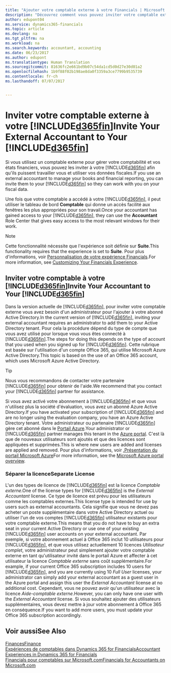 ```yaml
---
title: "Ajouter votre comptable externe à votre Financials | Microsoft Docs"
description: "Découvrez comment vous pouvez inviter votre comptable externe à votre Dynamics 365 for Financials."
author: edupont04
ms.service: dynamics365-financials
ms.topic: article
ms.devlang: na
ms.tgt_pltfrm: na
ms.workload: na
ms.search.keywords: accountant, accounting
ms.date: 06/23/2017
ms.author: edupont
ms.translationtype: Human Translation
ms.sourcegitcommit: 81636fc2e661bd9b07c54da1cd5d0d27e30d01a2
ms.openlocfilehash: 1b9f88f02b198ae8da0f3359a3ce7799b9535739
ms.contentlocale: fr-ch
ms.lasthandoff: 07/07/2017


---
```

# <a name="invite-your-external-accountant-to-your-included365finincludesd365finmdmd"></a><span data-ttu-id="c11d8-103">Inviter votre comptable externe à votre [!INCLUDE[d365fin](includes/d365fin_md.md)]</span><span class="sxs-lookup"><span data-stu-id="c11d8-103">Invite Your External Accountant to Your [!INCLUDE[d365fin](includes/d365fin_md.md)]</span></span>
<span data-ttu-id="c11d8-104">Si vous utilisez un comptable externe pour gérer votre comptabilité et vos états financiers, vous pouvez les inviter à votre [!INCLUDE[d365fin](includes/d365fin_md.md)] afin qu'ils puissent travailler vous et utiliser vos données fiscales.</span><span class="sxs-lookup"><span data-stu-id="c11d8-104">If you use an external accountant to manage your books and financial reporting, you can invite them to your [!INCLUDE[d365fin](includes/d365fin_md.md)] so they can work with you on your fiscal data.</span></span>

<span data-ttu-id="c11d8-105">Une fois que votre comptable a accédé à votre [!INCLUDE[d365fin](includes/d365fin_md.md)], il peut utiliser le tableau de bord **Comptable** qui donne un accès facilité aux fenêtres les plus appropriées pour son travail.</span><span class="sxs-lookup"><span data-stu-id="c11d8-105">Once your accountant has gained access to your [!INCLUDE[d365fin](includes/d365fin_md.md)], they can use the **Accountant** Role Center that gives easy access to the most relevant windows for their work.</span></span>  

> [!NOTE]  
>  <span data-ttu-id="c11d8-106">Cette fonctionnalité nécessite que l'expérience soit définie sur **Suite**.</span><span class="sxs-lookup"><span data-stu-id="c11d8-106">This functionality requires that the experience is set to **Suite**.</span></span> <span data-ttu-id="c11d8-107">Pour plus d'informations, voir [Personnalisation de votre expérience Financials](ui-experiences.md).</span><span class="sxs-lookup"><span data-stu-id="c11d8-107">For more information, see [Customizing Your Financials Experience](ui-experiences.md).</span></span>  

## <a name="invite-your-accountant-to-your-included365finincludesd365finmdmd"></a><span data-ttu-id="c11d8-108">Inviter votre comptable à votre [!INCLUDE[d365fin](includes/d365fin_md.md)]</span><span class="sxs-lookup"><span data-stu-id="c11d8-108">Invite Your Accountant to Your [!INCLUDE[d365fin](includes/d365fin_md.md)]</span></span>
<span data-ttu-id="c11d8-109">Dans la version actuelle de [!INCLUDE[d365fin](includes/d365fin_md.md)], pour inviter votre comptable externe vous avez besoin d'un administrateur pour l'ajouter à votre abonné Active Directory.</span><span class="sxs-lookup"><span data-stu-id="c11d8-109">In the current version of [!INCLUDE[d365fin](includes/d365fin_md.md)], inviting your external accountant requires an administrator to add them to your Active Directory tenant.</span></span> <span data-ttu-id="c11d8-110">Pour cela la procédure dépend du type de compte que vous avez utilisé pour lorsque vous vous êtes connecté à [!INCLUDE[d365fin](includes/d365fin_md.md)].</span><span class="sxs-lookup"><span data-stu-id="c11d8-110">The steps for doing this depends on the type of account that you used when you signed up for [!INCLUDE[d365fin](includes/d365fin_md.md)].</span></span> <span data-ttu-id="c11d8-111">Cette rubrique est basée sur l'utilisation d'un compte Office 365, qui utilise Microsoft Azure Active Directory.</span><span class="sxs-lookup"><span data-stu-id="c11d8-111">This topic is based on the use of an Office 365 account, which uses Microsoft Azure Active Directory.</span></span>  

> [!TIP]  
>  <span data-ttu-id="c11d8-112">Nous vous recommandons de contacter votre partenaire [!INCLUDE[d365fin](includes/d365fin_md.md)] pour obtenir de l'aide.</span><span class="sxs-lookup"><span data-stu-id="c11d8-112">We recommend that you contact your [!INCLUDE[d365fin](includes/d365fin_md.md)] partner for assistance.</span></span>  

<span data-ttu-id="c11d8-113">Si vous avez activé votre abonnement à [!INCLUDE[d365fin](includes/d365fin_md.md)] et que vous n'utilisez plus la société d'évaluation, vous avez un abonné Azure Active Directory.</span><span class="sxs-lookup"><span data-stu-id="c11d8-113">If you have activated your subscription of [!INCLUDE[d365fin](includes/d365fin_md.md)] and are no longer using the evaluation company, you have an Azure Active Directory tenant.</span></span> <span data-ttu-id="c11d8-114">Votre administrateur ou partenaire [!INCLUDE[d365fin](includes/d365fin_md.md)] gère cet abonné dans le [Portail Azure](https://portal.azure.com).</span><span class="sxs-lookup"><span data-stu-id="c11d8-114">Your administrator or [!INCLUDE[d365fin](includes/d365fin_md.md)] partner manages this tenant in the [Azure portal](https://portal.azure.com).</span></span> <span data-ttu-id="c11d8-115">C'est là que de nouveaux utilisateurs sont ajoutés et que des licences sont appliquées et supprimées.</span><span class="sxs-lookup"><span data-stu-id="c11d8-115">This is where new users are added and licenses are applied and removed.</span></span> <span data-ttu-id="c11d8-116">Pour plus d'informations, voir [.Présentation du portail Microsoft Azure](https://docs.microsoft.com/en-us/azure/azure-portal-overview)</span><span class="sxs-lookup"><span data-stu-id="c11d8-116">For more information, see the [Microsoft Azure portal overview](https://docs.microsoft.com/en-us/azure/azure-portal-overview).</span></span>  

### <a name="separate-license"></a><span data-ttu-id="c11d8-117">Séparer la licence</span><span class="sxs-lookup"><span data-stu-id="c11d8-117">Separate License</span></span>
<span data-ttu-id="c11d8-118">L'un des types de licence de [!INCLUDE[d365fin](includes/d365fin_md.md)] est la licence *Comptable externe*.</span><span class="sxs-lookup"><span data-stu-id="c11d8-118">One of the license types for [!INCLUDE[d365fin](includes/d365fin_md.md)] is the *External Accountant* license.</span></span> <span data-ttu-id="c11d8-119">Ce type de licence est prévu pour les utilisateurs comme les comptables externes.</span><span class="sxs-lookup"><span data-stu-id="c11d8-119">This license type is intended for use by users such as external accountants.</span></span> <span data-ttu-id="c11d8-120">Cela signifie que vous ne devez pas acheter un poste supplémentaire dans votre Active Directory actuel ou utiliser l'un de vos comptes [!INCLUDE[d365fin](includes/d365fin_md.md)] utilisateur existants pour votre comptable externe.</span><span class="sxs-lookup"><span data-stu-id="c11d8-120">This means that you do not have to buy an extra seat in your current Active Directory or use one of your existing [!INCLUDE[d365fin](includes/d365fin_md.md)] user accounts on your external accountant.</span></span> <span data-ttu-id="c11d8-121">Par exemple, si votre abonnement actuel à Office 365 inclut 10 utilisateurs pour [!INCLUDE[d365fin](includes/d365fin_md.md)], et que vous utilisez actuellement 10 licences *Utilisateur complet*, votre administrateur peut simplement ajouter votre comptable externe en tant qu'utilisateur invité dans le portail Azure et affecter à cet utilisateur la licence *Comptable externe* sans coût supplémentaire.</span><span class="sxs-lookup"><span data-stu-id="c11d8-121">For example, if your current Office 365 subscription includes 10 users for [!INCLUDE[d365fin](includes/d365fin_md.md)], and you are currently using 10 *Full User* licenses, your administrator can simply add your external accountant as a guest user in the Azure portal and assign this user the *External Accountant* license at no additional cost.</span></span> <span data-ttu-id="c11d8-122">Cependant, vous ne pouvez avoir qu'un utilisateur avec la licence *Aide-comptable externe*.</span><span class="sxs-lookup"><span data-stu-id="c11d8-122">However, you can only have one user with the *External Accountant* license.</span></span> <span data-ttu-id="c11d8-123">Si vous souhaitez ajouter des utilisateurs supplémentaires, vous devez mettre à jour votre abonnement à Office 365 en conséquence.</span><span class="sxs-lookup"><span data-stu-id="c11d8-123">If you want to add more users, you must update your Office 365 subscription accordingly.</span></span>  

## <a name="see-also"></a><span data-ttu-id="c11d8-124">Voir aussi</span><span class="sxs-lookup"><span data-stu-id="c11d8-124">See Also</span></span>
[<span data-ttu-id="c11d8-125">Finances</span><span class="sxs-lookup"><span data-stu-id="c11d8-125">Finance</span></span>](finance.md)  
[<span data-ttu-id="c11d8-126">Expériences de comptables dans Dynamics 365 for Financials</span><span class="sxs-lookup"><span data-stu-id="c11d8-126">Accountant Experiences in Dynamics 365 for Financials</span></span>](finance-accounting.md)  
[<span data-ttu-id="c11d8-127">Financials pour comptables sur Microsoft.com</span><span class="sxs-lookup"><span data-stu-id="c11d8-127">Financials for Accountants on Microsoft.com</span></span>](https://www.microsoft.com/en-us/dynamics365/financial-insights-for-accountants)  

